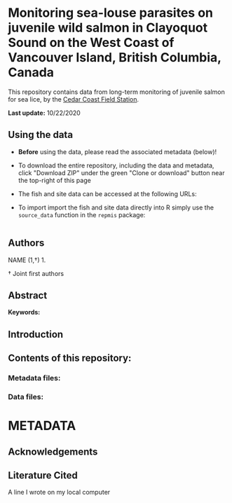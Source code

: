 # Monitoring sea-louse parasites on juvenile wild salmon in Clayoquot Sound on the West Coast of Vancouver Island, British Columbia, Canada

This repository contains data from long-term monitoring of juvenile salmon for sea lice, by the [Cedar Coast Field Station](www.cedarcoast.org). 

**Last update:** 10/22/2020
 
## Using the data
* **Before** using the data, please read the associated metadata (below)!
* To download the entire repository, including the data and metadata, click "Download ZIP" under the green "Clone or download" button near the top-right of this page
* The fish and site data can be accessed at the following URLs:


* To import import the fish and site data directly into R simply use the `source_data` function in the `repmis` package:

```

```

## Authors

NAME (1,†)
1. 

† Joint first authors

## Abstract


**Keywords:**

## Introduction


## Contents of this repository:

### Metadata files:


### Data files:


# METADATA

## Acknowledgements



## Literature Cited 
A line I wrote on my local computer
